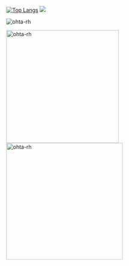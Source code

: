 [![Top Langs](https://github-readme-stats.vercel.app/api/top-langs/?username=ohta-rh)](https://github.com/anuraghazra/github-readme-stats)
[![](dist/snk.svg)](https://github.com/ohta-rh)

<p align="left">
<a>
  <img src="https://github-profile-trophy.vercel.app/?username=ohta-rh&theme=dracula" alt="ohta-rh" />
</a>
</p>

<p align="left">
  <img align="center" src="https://github-readme-stats.vercel.app/api?username=ohta-rh&show_icons=true&locale=en&theme=synthwave" alt="ohta-rh" width="300" />
  <img align="center" src="https://github-readme-streak-stats.herokuapp.com/?user=ohta-rh&theme=synthwave" alt="ohta-rh"  width="310" />
</p>
